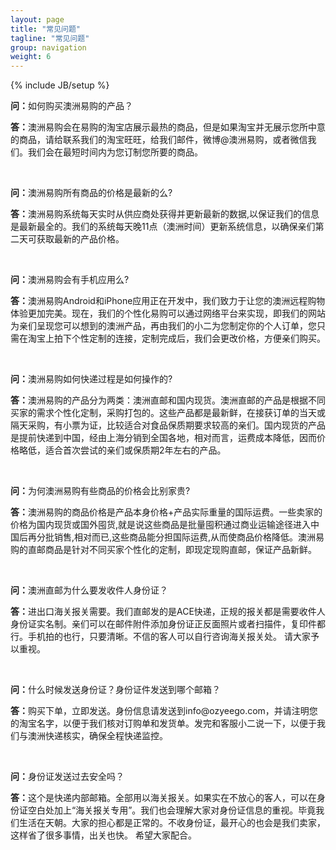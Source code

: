 ```yaml
---
layout: page
title: "常见问题"
tagline: "常见问题"
group: navigation
weight: 6
---
```

{% include JB/setup %}

<p class="lead">
	<strong>问：</strong>如何购买澳洲易购的产品？
</p>
<blackquote>
	<p><strong>答：</strong>澳洲易购会在易购的淘宝店展示最热的商品，但是如果淘宝并无展示您所中意的商品，请给联系我们的淘宝旺旺，给我们邮件，微博@澳洲易购，或者微信我们。我们会在最短时间内为您订制您所要的商品。</p>
</blackquote>

<br>

<p class="lead">
	<strong>问：</strong>澳洲易购所有商品的价格是最新的么?
</p>
<blackquote>
	<p><strong>答：</strong>澳洲易购系统每天实时从供应商处获得并更新最新的数据,以保证我们的信息是最新最全的。我们的系统每天晚11点（澳洲时间）更新系统信息，以确保亲们第二天可获取最新的产品价格。
</p>
</blackquote>

<br>

<p class="lead">
	<strong>问：</strong>澳洲易购会有手机应用么?
</p>
<blackquote>
	<p><strong>答：</strong>澳洲易购Android和iPhone应用正在开发中，我们致力于让您的澳洲远程购物体验更加完美。现在，我们的个性化易购可以通过网络平台来实现，即我们的网站为亲们呈现您可以想到的澳洲产品，再由我们的小二为您制定你的个人订单，您只需在淘宝上拍下个性定制的连接，定制完成后，我们会更改价格，方便亲们购买。
</p>
</blackquote>

<br>

<p class="lead">
	<strong>问：</strong>澳洲易购如何快递过程是如何操作的?
</p>
<blackquote>
	<p><strong>答：</strong>澳洲易购的产品分为两类：澳洲直邮和国内现货。澳洲直邮的产品是根据不同买家的需求个性化定制，采购打包的。这些产品都是最新鲜，在接获订单的当天或隔天采购，有小票为证，比较适合对食品保质期要求较高的亲们。国内现货的产品是提前快递到中国，经由上海分销到全国各地，相对而言，运费成本降低，因而价格略低，适合首次尝试的亲们或保质期2年左右的产品。
</p>
</blackquote>

<br>

<p class="lead">
	<strong>问：</strong>为何澳洲易购有些商品的价格会比别家贵?
</p>
<blackquote>
	<p><strong>答：</strong>澳洲易购的商品价格是产品本身价格+产品实际重量的国际运费。一些卖家的价格为国内现货或国外囤货,就是说这些商品是批量囤积通过商业运输途径进入中国后再分批销售,相对而已,这些商品能分担国际运费,从而使商品价格降低。澳洲易购的直邮商品是针对不同买家个性化的定制，即现定现购直邮，保证产品新鲜。
</p>
</blackquote>

<br>

<p class="lead">
	<strong>问：</strong>澳洲直邮为什么要发收件人身份证？
</p>
<blackquote>
	<p><strong>答：</strong>进出口海关报关需要。我们直邮发的是ACE快递，正规的报关都是需要收件人身份证实名制。亲们可以在邮件附件添加身份证正反面照片或者扫描件，复印件都行。手机拍的也行，只要清晰。不信的客人可以自行咨询海关报关处。 请大家予以重视。
</p>
</blackquote>

<br>

<p class="lead">
	<strong>问：</strong>什么时候发送身份证？身份证件发送到哪个邮箱？
</p>
<blackquote>
	<p><strong>答：</strong>购买下单，立即发送。身份信息请发送到info@ozyeego.com，并请注明您的淘宝名字，以便于我们核对订购单和发货单。发完和客服小二说一下，以便于我们与澳洲快递核实，确保全程快递监控。
</p>
</blackquote>

<br>

<p class="lead">
	<strong>问：</strong>身份证发送过去安全吗？
</p>
<blackquote>
	<p><strong>答：</strong>这个是快递内部邮箱。全部用以海关报关。如果实在不放心的客人，可以在身份证空白处加上“海关报关专用”。我们也会理解大家对身份证信息的重视。毕竟我们生活在天朝。大家的担心都是正常的。不收身份证，最开心的也会是我们卖家，这样省了很多事情，出关也快。 希望大家配合。
</p>
</blackquote>
